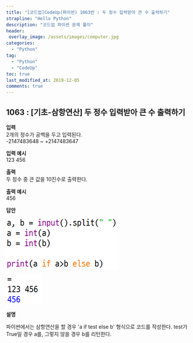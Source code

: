 ```yaml
---
title: "[코드업]CodeUp(파이썬) 1063번 : 두 정수 입력받아 큰 수 출력하기"
strapline: "Hello Python"
description: "코드업 파이썬 문제 풀이"
header:
 overlay_image: /assets/images/computer.jpg
categories:
  - "Python"
tag:
  - "Python"
  - "CodeUp"
toc: true
last_modified_at: 2019-12-05
comments: true
---
```


## 1063 : [기초-삼항연산] 두 정수 입력받아 큰 수 출력하기


**입력**<br>
2개의 정수가 공백을 두고 입력된다.<br>
-2147483648 ~ +2147483647

**입력 예시**<br>
123 456

**출력**<br>
두 정수 중 큰 값을 10진수로 출력한다.

**출력 예시**<br>
456


**답안**<br>

![a1063](/assets/images/1063-1.jpg)<br>

![a1063](/assets/images/1063-2.jpg)


**설명**

파이썬에서는 삼항연산을 할 경우 'a if test else b' 형식으로 코드를 작성한다. test가 True일 경우 a를, 그렇지 않을 경우 b를 리턴한다.